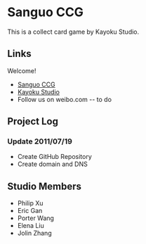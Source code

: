 Sanguo CCG
==========

This is a collect card game by Kayoku Studio.

Links
-----

Welcome!

* [Sanguo CCG](http://sanguo.kayoku.com/)
* [Kayoku Studio](http://www.kayoku.com/) 
* Follow us on weibo.com -- to do


Project Log
-----------



### Update 2011/07/19

* Create GitHub Repository
* Create domain and DNS




Studio Members
--------------

* Philip Xu
* Eric Gan
* Porter Wang
* Elena Liu
* Jolin Zhang



